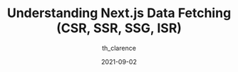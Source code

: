 ---
author: th_clarence
date: 2021-09-02
publisher: thepracticaldev
tags:
  - nextjs
  - comparison
target_url: https://dev.to/theodorusclarence/understanding-next-js-data-fetching-csr-ssr-ssg-isr-1nff
title: Understanding Next.js Data Fetching (CSR, SSR, SSG, ISR)
---